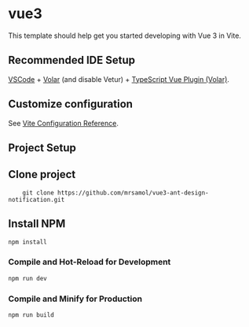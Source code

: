# vue3

This template should help get you started developing with Vue 3 in Vite.

## Recommended IDE Setup

[VSCode](https://code.visualstudio.com/) + [Volar](https://marketplace.visualstudio.com/items?itemName=Vue.volar) (and disable Vetur) + [TypeScript Vue Plugin (Volar)](https://marketplace.visualstudio.com/items?itemName=Vue.vscode-typescript-vue-plugin).

## Customize configuration

See [Vite Configuration Reference](https://vitejs.dev/config/).

## Project Setup

## Clone project

```
    git clone https://github.com/mrsamol/vue3-ant-design-notification.git
```

## Install NPM

```sh
npm install
```

### Compile and Hot-Reload for Development

```sh
npm run dev
```

### Compile and Minify for Production

```sh
npm run build
```
